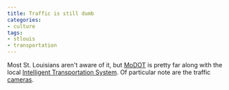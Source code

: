 ```yaml
---
title: Traffic is still dumb
categories:
- culture
tags:
- stlouis
- transportation
---
```


Most St. Louisians aren't aware of it, but [MoDOT][1] is pretty far along with the local [Intelligent Transportation System][2].  Of particular note are the traffic [cameras][3].

   [1]: http://modot.org/
   [2]: http://www.its.dot.gov/
   [3]: http://www.gatewayguide.com/camera.asp

